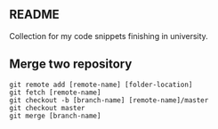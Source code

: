 ## README

Collection for my code snippets finishing in university. 

## Merge two repository 

```
git remote add [remote-name] [folder-location]
git fetch [remote-name]
git checkout -b [branch-name] [remote-name]/master
git checkout master
git merge [branch-name]
```
